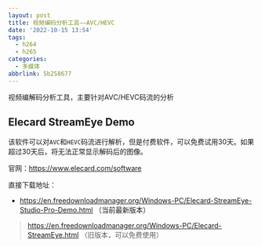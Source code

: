 ```yaml
---
layout: post
title: 视频编码分析工具——AVC/HEVC
date: '2022-10-15 13:54'
tags:
  - h264
  - h265
categories:
  - 多媒体
abbrlink: 5b258677
---
```


视频编解码分析工具，主要针对AVC/HEVC码流的分析

<!--more-->

## Elecard StreamEye Demo

该软件可以对`AVC`和`HEVC`码流进行解析，但是付费软件，可以免费试用30天。如果超过30天后，将无法正常显示解码后的图像。

官网：https://www.elecard.com/software

直接下载地址：
- https://en.freedownloadmanager.org/Windows-PC/Elecard-StreamEye-Studio-Pro-Demo.html （当前最新版本）


> https://en.freedownloadmanager.org/Windows-PC/Elecard-StreamEye.html （旧版本，可以免费使用）
